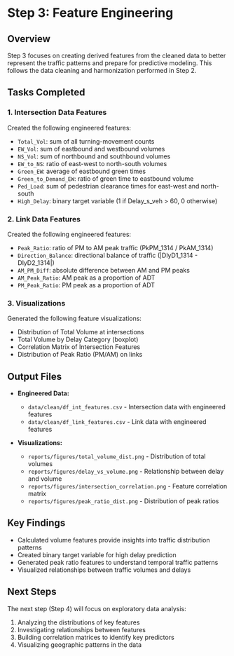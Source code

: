 # Step 3: Feature Engineering

## Overview
Step 3 focuses on creating derived features from the cleaned data to better represent the traffic patterns and prepare for predictive modeling. This follows the data cleaning and harmonization performed in Step 2.

## Tasks Completed

### 1. Intersection Data Features
Created the following engineered features:
- `Total_Vol`: sum of all turning-movement counts
- `EW_Vol`: sum of eastbound and westbound volumes
- `NS_Vol`: sum of northbound and southbound volumes
- `EW_to_NS`: ratio of east-west to north-south volumes
- `Green_EW`: average of eastbound green times
- `Green_to_Demand_EW`: ratio of green time to eastbound volume
- `Ped_Load`: sum of pedestrian clearance times for east-west and north-south
- `High_Delay`: binary target variable (1 if Delay_s_veh > 60, 0 otherwise)

### 2. Link Data Features
Created the following engineered features:
- `Peak_Ratio`: ratio of PM to AM peak traffic (PkPM_1314 / PkAM_1314)
- `Direction_Balance`: directional balance of traffic (|DlyD1_1314 - DlyD2_1314|)
- `AM_PM_Diff`: absolute difference between AM and PM peaks
- `AM_Peak_Ratio`: AM peak as a proportion of ADT
- `PM_Peak_Ratio`: PM peak as a proportion of ADT

### 3. Visualizations
Generated the following feature visualizations:
- Distribution of Total Volume at intersections
- Total Volume by Delay Category (boxplot)
- Correlation Matrix of Intersection Features
- Distribution of Peak Ratio (PM/AM) on links

## Output Files
- **Engineered Data:**
  - `data/clean/df_int_features.csv` - Intersection data with engineered features
  - `data/clean/df_link_features.csv` - Link data with engineered features

- **Visualizations:**
  - `reports/figures/total_volume_dist.png` - Distribution of total volumes
  - `reports/figures/delay_vs_volume.png` - Relationship between delay and volume
  - `reports/figures/intersection_correlation.png` - Feature correlation matrix
  - `reports/figures/peak_ratio_dist.png` - Distribution of peak ratios

## Key Findings
- Calculated volume features provide insights into traffic distribution patterns
- Created binary target variable for high delay prediction
- Generated peak ratio features to understand temporal traffic patterns
- Visualized relationships between traffic volumes and delays

## Next Steps
The next step (Step 4) will focus on exploratory data analysis:
1. Analyzing the distributions of key features
2. Investigating relationships between features
3. Building correlation matrices to identify key predictors
4. Visualizing geographic patterns in the data 